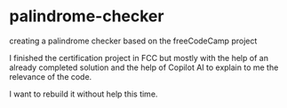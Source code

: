 # palindrome-checker
creating a palindrome checker based on the freeCodeCamp project

I finished the certification project in FCC but mostly with the help of an already completed solution and the help of Copilot AI to explain to me the relevance of the code.

I want to rebuild it without help this time.